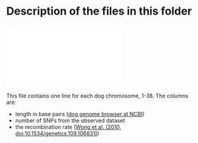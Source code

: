# Description of the files in this folder

## ![chromosomes.txt](./chromosomes.txt)
This file contains one line for each dog chromosome, 1-38.  The columns are:
- length in base pairs ([dog genome browser at NCBI](https://www.ncbi.nlm.nih.gov/genome?term=canis%20lupus%20familiaris))
- number of SNPs from the observed dataset
- the recombination rate ([Wong et al. (2010, doi:10.1534/genetics.109.106831)](https://www.ncbi.nlm.nih.gov/pmc/articles/PMC2828735/))
